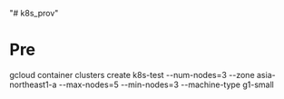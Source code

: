 "# k8s_prov"   
# Pre  
gcloud container clusters create k8s-test --num-nodes=3 --zone asia-northeast1-a --max-nodes=5 --min-nodes=3 --machine-type g1-small

